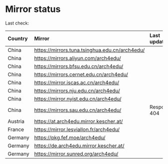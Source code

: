 <script src="./time.js"></script>
# Mirror status
Last check: <script type="text/javascript">localize(1706393760.5929646);</script>

|Country|Mirror|Last update|
|:------|:-----|:----------|
|China|https://mirrors.tuna.tsinghua.edu.cn/arch4edu/|<script type="text/javascript">localize(1706336998);</script>|
|China|https://mirrors.aliyun.com/arch4edu/|<script type="text/javascript">localize(1706380178);</script>|
|China|https://mirrors.bfsu.edu.cn/arch4edu/|<script type="text/javascript">localize(1706380178);</script>|
|China|https://mirrors.cernet.edu.cn/arch4edu/|<script type="text/javascript">localize(1706380178);</script>|
|China|https://mirror.iscas.ac.cn/arch4edu/|<script type="text/javascript">localize(1706336998);</script>|
|China|https://mirrors.nju.edu.cn/arch4edu/|<script type="text/javascript">localize(1706250655);</script>|
|China|https://mirror.nyist.edu.cn/arch4edu/|<script type="text/javascript">localize(1706380178);</script>|
|China|https://mirrors.sau.edu.cn/arch4edu/|Response 404|
|Austria|https://at.arch4edu.mirror.kescher.at/|<script type="text/javascript">localize(1706380178);</script>|
|France|https://mirror.lesviallon.fr/arch4edu/|<script type="text/javascript">localize(1706336998);</script>|
|Germany|https://pkg.fef.moe/arch4edu/|<script type="text/javascript">localize(1706380178);</script>|
|Germany|https://de.arch4edu.mirror.kescher.at/|<script type="text/javascript">localize(1706380178);</script>|
|Germany|https://mirror.sunred.org/arch4edu/|<script type="text/javascript">localize(1706380178);</script>|

<script src="./tablefilter/tablefilter.js"></script>
<script src="./table.js"></script>